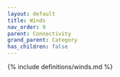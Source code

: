 ```yaml
---
layout: default
title: Winds
nav_order: 9
parent: Connectivity
grand_parent: Category
has_children: false
---
```

{% include definitions/winds.md %}
